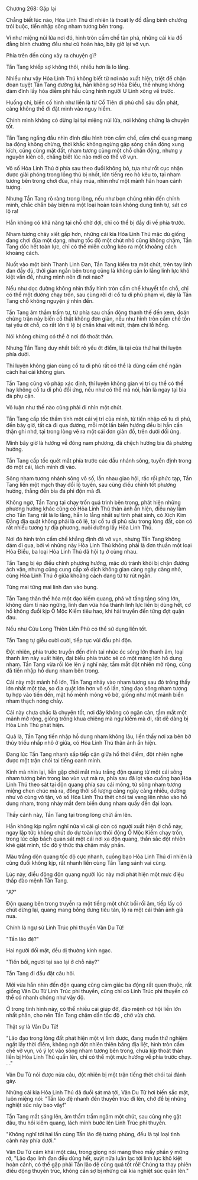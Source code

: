 




Chương 268: Gặp lại


Chẳng biết lúc nào, Hỏa Linh Thú dĩ nhiên là thoát ly đồ đằng bình chướng trói buộc, tiến nhập sông nham tương bên trong.

Ví như miệng núi lửa nơi đó, hình tròn cấm chế tàn phá, những cái kia đồ đằng bình chướng đều như cũ hoàn hảo, bây giờ lại vỡ vụn.

Phía trên đến cùng xảy ra chuyện gì?

Tần Tang khiếp sợ không thôi, nhiều hơn là lo lắng.

Nhiều như vậy Hỏa Linh Thú không biết từ nơi nào xuất hiện, triệt để chận đoạn tuyệt Tần Tang đường lui, hắn không sợ Hỏa Điểu, thế nhưng không dám đỉnh lấy hỏa diễm phi hầu cùng hình người U Linh xông về trước.

Huống chi, biến cố hình như liền là từ Cổ Tiên di phủ chỗ sâu dẫn phát, càng không thể đi đặt mình vào nguy hiểm.

Chính mình không có dừng lại tại miệng núi lửa, nói không chừng là chuyện tốt.

Tần Tang ngẩng đầu nhìn đỉnh đầu hình tròn cấm chế, cấm chế quang mang ba động không chừng, thời khắc không ngừng gặp sóng chấn động xung kích, cũng cùng mặt đất, nham tương cùng một chỗ chấn động, nhưng y nguyên kiên cố, chẳng biết lúc nào mới có thể vỡ vụn.

Vô số Hỏa Linh Thú ở phía sau theo đuổi không bỏ, tựa như rốt cục nhận được giải phóng trong lồng thú bị nhốt, lớn tiếng reo hò kêu to, tại nham tương bên trong chơi đùa, nhảy múa, nhìn như một mảnh hân hoan cảnh tượng.

Nhưng Tần Tang rõ ràng trong lòng, nếu như bọn chúng nhìn đến chính mình, chắc chắn bày biện ra một loại hoàn toàn không dung tình tự, sát cơ lộ ra!

Hắn không có khả năng tại chỗ chờ đợi, chỉ có thể bị đẩy đi về phía trước.

Nham tương chảy xiết gấp hơn, những cái kia Hỏa Linh Thú mặc dù giống đang chơi đùa một dạng, nhưng tốc độ một chút nhỏ cũng không chậm, Tần Tang dốc hết toàn lực, chỉ có thể miễn cưỡng kéo ra một khoảng cách khoảng cách.

Nuốt vào một bình Thanh Linh Đan, Tần Tang kiểm tra một chút, trên tay linh đan đầy đủ, thời gian ngắn bên trong cũng là không cần lo lắng linh lực khô kiệt vấn đề, nhưng mình nên đi nơi nào?

Nếu như dọc đường không nhìn thấy hình tròn cấm chế khuyết tổn chỗ, chỉ có thể một đường chạy trốn, sau cùng rời đi cổ tu di phủ phạm vi, đây là Tần Tang chỗ không nguyện ý nhìn đến.

Tần Tang âm thầm trầm tư, từ phía sau chấn động thanh thế đến xem, đoán chừng trận này biến cố thật không đơn giản, nếu như hình tròn cấm chế tồn tại yếu ớt chỗ, có rất lớn tỉ lệ bị chấn khai vết nứt, thậm chí lỗ hổng.

Nói không chừng có thể ở nơi đó thoát thân.

Nhưng Tần Tang duy nhất biết rõ yếu ớt điểm, là tại cửa thứ hai thí luyện phía dưới.

Thí luyện không gian cùng cổ tu di phủ rất có thể là dùng cấm chế ngăn cách hai cái không gian.

Tần Tang cũng vô pháp xác định, thí luyện không gian vị trí cụ thể có thể hay không cổ tu di phủ đối ứng, nếu như có thể mà nói, hẳn là ngay tại bia đá phụ cận.

Vô luận như thế nào cũng phải đi nhìn một chút.

Tần Tang cấp tốc thầm tính một cái vị trí của mình, từ tiến nhập cổ tu di phủ, đến bây giờ, tất cả đi qua đường, mỗi một lần biến hướng đều bị hắn cẩn thận ghi nhớ, tại trong lòng vẽ ra một cái đơn giản đồ, trên dưới đối ứng.

Mình bây giờ là hướng về đông nam phương, đã chệch hướng bia đá phương hướng.

Tần Tang cấp tốc quét mắt phía trước các đầu nhánh sông, tuyển định trong đó một cái, lách mình đi vào.

Sông nham tương nhánh sông vô số, lẫn nhau giao hội, rắc rối phức tạp, Tần Tang liền một mạch thay đổi lộ tuyến, sau cùng điều chỉnh tốt phương hướng, thẳng đến bia đá phi độn mà đi.

Không ngờ, Tần Tang tại chạy trốn quá trình bên trong, phát hiện những phương hướng khác cũng có Hỏa Linh Thú thân ảnh ẩn hiện, điều này làm cho Tần Tang rất là lo lắng, hắn lo lắng nhất sự tình phát sinh, có Xích Kim Đằng địa quật không phải là cô lệ, tại cổ tu di phủ sâu trong lòng đất, còn có rất nhiều tương tự địa phương, nuôi dưỡng lấy Hỏa Linh Thú.

Nơi đó hình tròn cấm chế khẳng định đã vỡ vụn, nhưng Tần Tang không dám đi qua, bởi vì những này Hỏa Linh Thú không phải là đơn thuần một loại Hỏa Điểu, ba loại Hỏa Linh Thú đã hội tụ ở cùng nhau.

Tần Tang bị ép điều chỉnh phương hướng, mặc dù tránh khỏi bị chặn đường ách vận, nhưng cũng cung cấp xê dịch không gian càng ngày càng nhỏ, cùng Hỏa Linh Thú ở giữa khoảng cách đang từ từ rút ngắn.

Từng mai từng mai linh đan vào bụng.

Tần Tang thân thể hóa một đạo kiếm quang, phá vỡ tầng tầng sóng lớn, không dám tí nào ngừng, linh đan vừa hóa thành linh lực liền bị dùng hết, cơ hồ không đuổi kịp Ô Mộc Kiếm tiêu hao, khí hải truyền đến từng đợt quặn đau.

Nếu như Cửu Long Thiên Liễn Phù có thể sử dụng liền tốt.

Tần Tang tự giễu cười cười, tiếp tục vùi đầu phi độn.

Đột nhiên, phía trước truyền đến đinh tai nhức óc sóng lớn thanh âm, loại thanh âm này xuất hiện, đại biểu phía trước sẽ có một mảng lớn hồ dung nham. Tần Tang vừa rồi lóe lên ý nghĩ này, tầm mắt đột nhiên mở rộng, cũng đã tiến nhập hồ dung nham bên trong.

Cái này một mảnh hồ lớn, Tần Tang nhảy vào nham tương sau đó trông thấy lớn nhất một tòa, so địa quật lớn hơn vô số lần, từng đạo sông nham tương tụ hợp vào tiến đến, mặt hồ mênh mông vô bờ, giống như một mảnh biển nham thạch nóng chảy.

Cái này chưa chắc là chuyện tốt, nơi đây không có ngăn cản, tầm mắt một mảnh mở rộng, gióng trống khua chiêng mà ngự kiếm mà đi, rất dễ dàng bị Hỏa Linh Thú phát hiện.

Quả là, Tần Tang tiến nhập hồ dung nham không lâu, liền thấy nơi xa bên bờ thủy triều nhấp nhô ở giữa, có Hỏa Linh Thú thân ảnh ẩn hiện.

Đang lúc Tần Tang nhanh sắp tiếp cận giữa hồ thời điểm, đột nhiên nghe được một trận chói tai tiếng oanh minh.

Kinh mà nhìn lại, liền gặp chói mắt màu trắng độn quang từ một cái sông nham tương bên trong lao vùn vụt mà ra, phía sau đã lọt vào cuồng bạo Hỏa Linh Thú theo sát tại độn quang phía sau cái mông, từ sông nham tương miệng chen chúc mà ra, đồng thời số lượng càng ngày càng nhiều, dường như vô cùng vô tận, vô số Hỏa Linh Thú thét chói tai vang lên nhào vào hồ dung nham, trong nháy mắt đem biển dung nham quấy đến đại loạn.

Thấy cảnh này, Tần Tang tại trong lòng chửi ầm lên.

Hắn không kịp ngẫm nghĩ nữa vì cái gì còn có người xuất hiện ở chỗ này, ngay lập tức không chút do dự toàn lực thôi động Ô Mộc Kiếm chạy trốn, trong lúc cấp bách quan sát một cái nơi xa độn quang, thần sắc đột nhiên khẽ giật mình, tốc độ ý thức thả chậm mấy phần.

Màu trắng độn quang tốc độ cực nhanh, cuồng bạo Hỏa Linh Thú dĩ nhiên là cũng đuổi không kịp, rất nhanh liền cùng Tần Tang sánh vai cùng.

Lúc này, điều động độn quang người lúc này mới phát hiện một mực điệu thấp đào mệnh Tần Tang.

"A?"

Độn quang bên trong truyền ra một tiếng một chút bối rối âm, tiếp lấy có chút dừng lại, quang mang bỗng dưng tiêu tán, lộ ra một cái thân ảnh già nua.

Chính là ngự sử Linh Trúc phi thuyền Vân Du Tử!

"Tần lão đệ?"

Hai người đối mặt, đều dị thường kinh ngạc.

"Tiền bối, ngươi tại sao lại ở chỗ này?"

Tần Tang đi đầu đặt câu hỏi.

Mới vừa hắn nhìn đến độn quang cũng cảm giác ba động rất quen thuộc, rất giống Vân Du Tử Linh Trúc phi thuyền, cũng chỉ có Linh Trúc phi thuyền có thể có nhanh chóng như vậy độ.

Ở trong tình hình này, có thể nhiều cái giúp đỡ, đào mệnh cơ hội liền lớn nhất phân, cho nên Tần Tang chậm dần tốc độ , chờ vừa chờ.

Thật sự là Vân Du Tử!

"Lão đạo trong lòng đất phát hiện một vị linh dược, đang muốn thử nghiệm ngắt lấy thời điểm, không ngờ đột nhiên thiên băng địa liệt, hình tròn cấm chế vỡ vụn, vô ý lọt vào sông nham tương bên trong, chưa kịp thoát thân liền bị Hỏa Linh Thú quấn lên, chỉ có thể một mực hướng về phía trước chạy. . ."

Vân Du Tử nói được nửa câu, đột nhiên bị một trận tiếng thét chói tai đánh gãy.

Những cái kia Hỏa Linh Thú đã đuổi sát mà tới, Vân Du Tử hơi biến sắc mặt, luôn miệng nói: "Tần lão đệ nhanh đến thuyền trúc đi lên, chớ để bị những nghiệt súc này bao vây!"

Tần Tang mắt sáng lên, âm thầm trầm ngâm một chút, sau cùng nhẹ gật đầu, thu hồi kiếm quang, lách mình bước lên Linh Trúc phi thuyền.

"Không nghĩ tới hai lần cùng Tần lão đệ tương phùng, đều là tại loại tình cảnh này phía dưới."

Vân Du Tử cảm khái một câu, trong giọng nói mang theo mấy phần ý mừng rỡ, "Lão đạo linh đan đều dùng hết, suýt nữa luân lạc tới linh lực khô kiệt hoàn cảnh, có thể gặp phải Tần lão đệ cũng quá tốt rồi! Chúng ta thay phiên điều động thuyền trúc, không cần sợ bị những cái kia nghiệt súc quấn lên."




